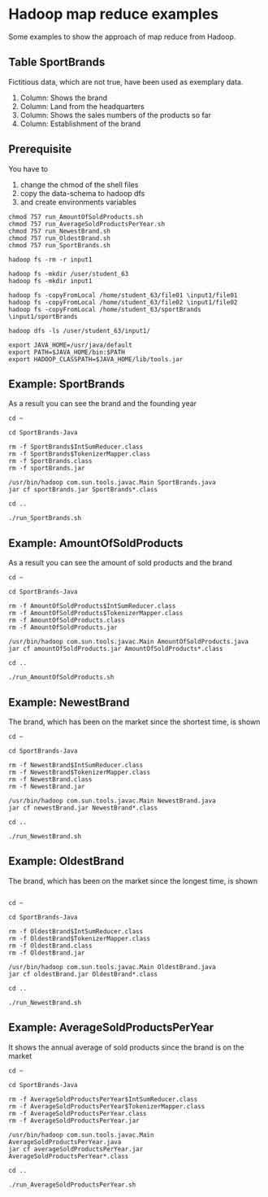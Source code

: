 # Hadoop map reduce examples

Some examples to show the approach of map reduce from Hadoop.

## Table SportBrands

Fictitious data, which are not true, have been used as exemplary data.

1. Column: Shows the brand
2. Column: Land from the headquarters
3. Column: Shows the sales numbers of the products so far
4. Column: Establishment of the brand

## Prerequisite

You have to 
1. change the chmod of the shell files
2. copy the data-schema to hadoop dfs 
3. and create environments variables

```
chmod 757 run_AmountOfSoldProducts.sh
chmod 757 run_AverageSoldProductsPerYear.sh
chmod 757 run_NewestBrand.sh
chmod 757 run_OldestBrand.sh
chmod 757 run_SportBrands.sh

hadoop fs -rm -r input1

hadoop fs -mkdir /user/student_63
hadoop fs -mkdir input1

hadoop fs -copyFromLocal /home/student_63/file01 \input1/file01
hadoop fs -copyFromLocal /home/student_63/file02 \input1/file02
hadoop fs -copyFromLocal /home/student_63/sportBrands \input1/sportBrands

hadoop dfs -ls /user/student_63/input1/

export JAVA_HOME=/usr/java/default
export PATH=$JAVA_HOME/bin:$PATH
export HADOOP_CLASSPATH=$JAVA_HOME/lib/tools.jar
```

## Example: SportBrands

As a result you can see the brand and the founding year

```
cd ~

cd SportBrands-Java

rm -f SportBrands$IntSumReducer.class
rm -f SportBrands$TokenizerMapper.class
rm -f SportBrands.class
rm -f sportBrands.jar

/usr/bin/hadoop com.sun.tools.javac.Main SportBrands.java
jar cf sportBrands.jar SportBrands*.class

cd ..

./run_SportBrands.sh
```


## Example: AmountOfSoldProducts 

As a result you can see the amount of sold products and the brand 

```
cd ~

cd SportBrands-Java

rm -f AmountOfSoldProducts$IntSumReducer.class
rm -f AmountOfSoldProducts$TokenizerMapper.class
rm -f AmountOfSoldProducts.class
rm -f AmountOfSoldProducts.jar

/usr/bin/hadoop com.sun.tools.javac.Main AmountOfSoldProducts.java
jar cf amountOfSoldProducts.jar AmountOfSoldProducts*.class

cd ..

./run_AmountOfSoldProducts.sh
```


## Example: NewestBrand 

The brand, which has been on the market since the shortest time, is shown

```
cd ~

cd SportBrands-Java

rm -f NewestBrand$IntSumReducer.class
rm -f NewestBrand$TokenizerMapper.class
rm -f NewestBrand.class
rm -f NewestBrand.jar

/usr/bin/hadoop com.sun.tools.javac.Main NewestBrand.java
jar cf newestBrand.jar NewestBrand*.class

cd ..

./run_NewestBrand.sh
```


## Example: OldestBrand 

The brand, which has been on the market since the longest time, is shown

```

cd ~

cd SportBrands-Java

rm -f OldestBrand$IntSumReducer.class
rm -f OldestBrand$TokenizerMapper.class
rm -f OldestBrand.class
rm -f OldestBrand.jar

/usr/bin/hadoop com.sun.tools.javac.Main OldestBrand.java
jar cf oldestBrand.jar OldestBrand*.class

cd ..

./run_NewestBrand.sh
```

## Example: AverageSoldProductsPerYear

It shows the annual average of sold products since the brand is on the market 

```
cd ~

cd SportBrands-Java

rm -f AverageSoldProductsPerYear$IntSumReducer.class
rm -f AverageSoldProductsPerYear$TokenizerMapper.class
rm -f AverageSoldProductsPerYear.class
rm -f AverageSoldProductsPerYear.jar

/usr/bin/hadoop com.sun.tools.javac.Main AverageSoldProductsPerYear.java
jar cf averageSoldProductsPerYear.jar AverageSoldProductsPerYear*.class

cd ..

./run_AverageSoldProductsPerYear.sh
```
